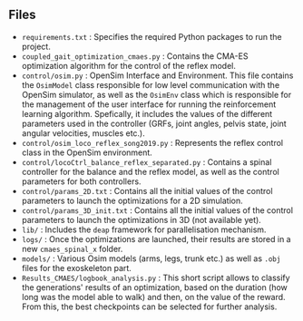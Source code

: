 ## Files

- `requirements.txt` : Specifies the required Python packages to run the project.
- `coupled_gait_optimization_cmaes.py` : Contains the CMA-ES optimization algorithm for the control of the reflex model.
- `control/osim.py` : OpenSim Interface and Environment. This file contains the `OsimModel` class responsible for low level communication with the OpenSim simulator, as well as the `OsimEnv` class which is responsible for the management of the user interface for running the reinforcement learning algorithm. Spefically, it includes the values of the different parameters used in the controller (GRFs, joint angles, pelvis state, joint angular velocities, muscles etc.).
- `control/osim_loco_reflex_song2019.py` : Represents the reflex control class in the OpenSim environment.
- `control/locoCtrl_balance_reflex_separated.py` : Contains a spinal controller for the balance and the reflex model, as well as the control parameters for both controllers.
- `control/params_2D.txt` : Contains all the initial values of the control parameters to launch the optimizations for a 2D simulation.
- `control/params_3D_init.txt` : Contains all the initial values of the control parameters to launch the optimizations in 3D (not available yet).
- `lib/` : Includes the `deap` framework for parallelisation mechanism.
- `logs/` : Once the optimizations are launched, their results are stored in a new `cmaes_spinal_x` folder.
- `models/` : Various Osim models (arms, legs, trunk etc.) as well as `.obj` files for the exoskeleton part.
- `Results_CMAES/logbook_analysis.py` : This short script allows to classify the generations' results of an optimization, based on the duration (how long was the model able to walk) and then, on the value of the reward. From this, the best checkpoints can be selected for further analysis. 

